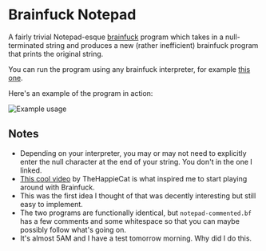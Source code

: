 Brainfuck Notepad
=================

A fairly trivial Notepad-esque [brainfuck](https://esolangs.org/wiki/brainfuck) 
program which takes in a null-terminated string and produces a new (rather
inefficient) brainfuck program that prints the original string. 

You can run the program using any brainfuck interpreter, for example
[this one](https://copy.sh/brainfuck/).

Here's an example of the program in action:

![Example usage](http://im2.ezgif.com/tmp/ezgif.com-9d1cb9ccec.gif)


Notes
-----

- Depending on your interpreter, you may or may not need to explicitly enter the
  null character at the end of your string. You don't in the one I linked.
- [This cool video](https://youtu.be/-3C200nCwpk) by TheHappieCat is what
  inspired me to start playing around with Brainfuck.
- This was the first idea I thought of that was decently interesting but still
  easy to implement.
- The two programs are functionally identical, but `notepad-commented.bf` has
  a few comments and some whitespace so that you can maybe possibly follow
  what's going on.
- It's almost 5AM and I have a test tomorrow morning. Why did I do this.

